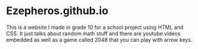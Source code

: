 # Ezepheros.github.io
This is a website I made in grade 10 for a school project using HTML and CSS. It just talks about random math stuff and there are youtube videos embedded as well as a game called 2048 that you can play with arrow keys.
